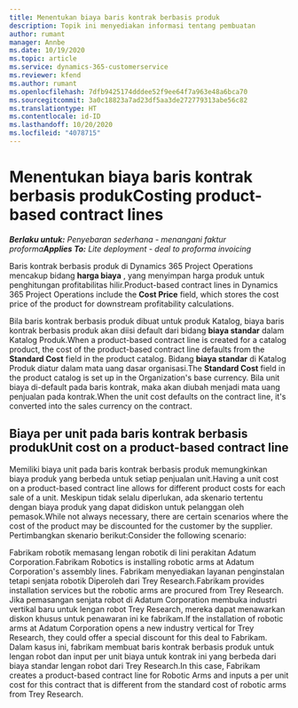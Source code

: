 ```yaml
---
title: Menentukan biaya baris kontrak berbasis produk
description: Topik ini menyediakan informasi tentang pembuatan
author: rumant
manager: Annbe
ms.date: 10/19/2020
ms.topic: article
ms.service: dynamics-365-customerservice
ms.reviewer: kfend
ms.author: rumant
ms.openlocfilehash: 7dfb9425174dddee52f9ee64f7a963e48a6bca70
ms.sourcegitcommit: 3a0c18823a7ad23df5aa3de272779313abe56c82
ms.translationtype: HT
ms.contentlocale: id-ID
ms.lasthandoff: 10/20/2020
ms.locfileid: "4078715"
---
```

# <a name="costing-product-based-contract-lines"></a><span data-ttu-id="3f58e-103">Menentukan biaya baris kontrak berbasis produk</span><span class="sxs-lookup"><span data-stu-id="3f58e-103">Costing product-based contract lines</span></span>

<span data-ttu-id="3f58e-104">_**Berlaku untuk:** Penyebaran sederhana - menangani faktur proforma_</span><span class="sxs-lookup"><span data-stu-id="3f58e-104">_**Applies To:** Lite deployment - deal to proforma invoicing_</span></span>


<span data-ttu-id="3f58e-105">Baris kontrak berbasis produk di Dynamics 365 Project Operations mencakup bidang **harga biaya** , yang menyimpan harga produk untuk penghitungan profitabilitas hilir.</span><span class="sxs-lookup"><span data-stu-id="3f58e-105">Product-based contract lines in Dynamics 365 Project Operations include the **Cost Price** field, which stores the cost price of the product for downstream profitability calculations.</span></span>

<span data-ttu-id="3f58e-106">Bila baris kontrak berbasis produk dibuat untuk produk Katalog, biaya baris kontrak berbasis produk akan diisi default dari bidang **biaya standar** dalam Katalog Produk.</span><span class="sxs-lookup"><span data-stu-id="3f58e-106">When a product-based contract line is created for a catalog product, the cost of the product-based contract line defaults from the **Standard Cost** field in the product catalog.</span></span> <span data-ttu-id="3f58e-107">Bidang **biaya standar** di Katalog Produk diatur dalam mata uang dasar organisasi.</span><span class="sxs-lookup"><span data-stu-id="3f58e-107">The **Standard Cost** field in the product catalog is set up in the Organization's base currency.</span></span> <span data-ttu-id="3f58e-108">Bila unit biaya di-default pada baris kontrak, maka akan diubah menjadi mata uang penjualan pada kontrak.</span><span class="sxs-lookup"><span data-stu-id="3f58e-108">When the unit cost defaults on the contract line, it's converted into the sales currency on the contract.</span></span>

## <a name="unit-cost-on-a-product-based-contract-line"></a><span data-ttu-id="3f58e-109">Biaya per unit pada baris kontrak berbasis produk</span><span class="sxs-lookup"><span data-stu-id="3f58e-109">Unit cost on a product-based contract line</span></span>

<span data-ttu-id="3f58e-110">Memiliki biaya unit pada baris kontrak berbasis produk memungkinkan biaya produk yang berbeda untuk setiap penjualan unit.</span><span class="sxs-lookup"><span data-stu-id="3f58e-110">Having a unit cost on a product-based contract line allows for different product costs for each sale of a unit.</span></span> <span data-ttu-id="3f58e-111">Meskipun tidak selalu diperlukan, ada skenario tertentu dengan biaya produk yang dapat didiskon untuk pelanggan oleh pemasok.</span><span class="sxs-lookup"><span data-stu-id="3f58e-111">While not always necessary, there are certain scenarios where the cost of the product may be discounted for the customer by the supplier.</span></span> <span data-ttu-id="3f58e-112">Pertimbangkan skenario berikut:</span><span class="sxs-lookup"><span data-stu-id="3f58e-112">Consider the following scenario:</span></span>

<span data-ttu-id="3f58e-113">Fabrikam robotik memasang lengan robotik di lini perakitan Adatum Corporation.</span><span class="sxs-lookup"><span data-stu-id="3f58e-113">Fabrikam Robotics is installing robotic arms at Adatum Corporation's assembly lines.</span></span> <span data-ttu-id="3f58e-114">Fabrikam menyediakan layanan penginstalan tetapi senjata robotik Diperoleh dari Trey Research.</span><span class="sxs-lookup"><span data-stu-id="3f58e-114">Fabrikam provides installation services but the robotic arms are procured from Trey Research.</span></span> <span data-ttu-id="3f58e-115">Jika pemasangan senjata robot di Adatum Corporation membuka industri vertikal baru untuk lengan robot Trey Research, mereka dapat menawarkan diskon khusus untuk penawaran ini ke fabrikam.</span><span class="sxs-lookup"><span data-stu-id="3f58e-115">If the installation of robotic arms at Adatum Corporation opens a new industry vertical for Trey Research, they could offer a special discount for this deal to Fabrikam.</span></span> <span data-ttu-id="3f58e-116">Dalam kasus ini, fabrikam membuat baris kontrak berbasis produk untuk lengan robot dan input per unit biaya untuk kontrak ini yang berbeda dari biaya standar lengan robot dari Trey Research.</span><span class="sxs-lookup"><span data-stu-id="3f58e-116">In this case, Fabrikam creates a product-based contract line for Robotic Arms and inputs a per unit cost for this contract that is different from the standard cost of robotic arms from Trey Research.</span></span>
